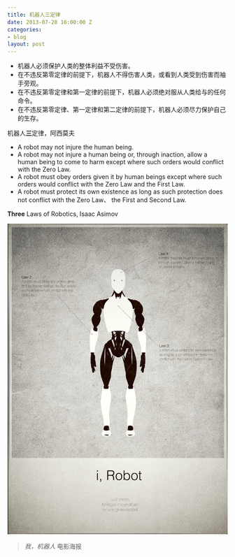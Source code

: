 ```yaml
---
title: 机器人三定律
date: 2013-07-28 16:00:00 Z
categories:
- blog
layout: post
---
```


- 机器人必须保护人类的整体利益不受伤害。
- 在不违反第零定律的前提下，机器人不得伤害人类，或看到人类受到伤害而袖手旁观。
- 在不违反第零定律和第一定律的前提下，机器人必须绝对服从人类给与的任何命令。
- 在不违反第零定律、第一定律和第二定律的前提下，机器人必须尽力保护自己的生存。

机器人**三**定律，阿西莫夫


- A robot may not injure the human being.
- A robot may not injure a human being or, through inaction, allow a human being to come to harm except where such orders would conflict with the Zero Law.
- A robot must obey orders given it by human beings except where such orders would conflict with the Zero Law and the First Law.
- A robot must protect its own existence as long as such protection does not conflict with the Zero Law、 the First and Second Law.

**Three** Laws of Robotics, Isaac Asimov

![poster](/assets/robotics.jpg)

> *我，机器人* 电影海报
